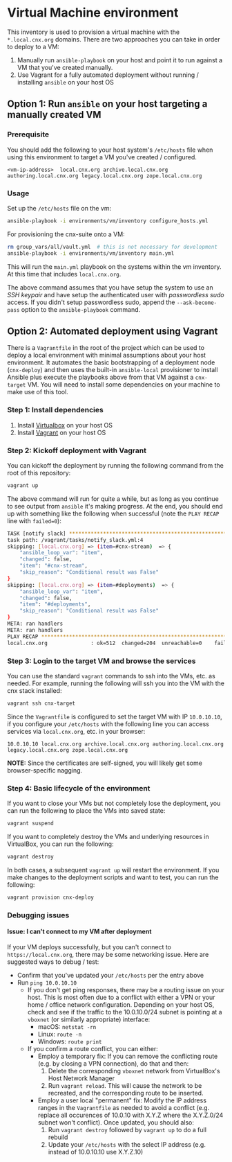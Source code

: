 # Virtual Machine environment

This inventory is used to provision a virtual machine with the ``*.local.cnx.org`` domains. There are two approaches you can take in order to deploy to a VM:

1. Manually run `ansible-playbook` on your host and point it to run against a VM that you've created manually.
2. Use Vagrant for a fully automated deployment without running / installing `ansible` on your host OS

## Option 1: Run `ansible` on your host targeting a manually created VM

### Prerequisite

You should add the following to your host system's ``/etc/hosts`` file when using this environment to target a VM you've created / configured.

```
<vm-ip-address>  local.cnx.org archive.local.cnx.org authoring.local.cnx.org legacy.local.cnx.org zope.local.cnx.org
```

### Usage

Set up the ``/etc/hosts`` file on the vm:

```sh
ansible-playbook -i environments/vm/inventory configure_hosts.yml
```

For provisioning the cnx-suite onto a VM:

```sh
rm group_vars/all/vault.yml  # this is not necessary for development
ansible-playbook -i environments/vm/inventory main.yml
```

This will run the ``main.yml`` playbook on the systems within the vm inventory. At this time that includes ``local.cnx.org``.

The above command assumes that you have setup the system to use an *SSH keypair* and have setup the authenticated user with *passwordless sudo* access. If you didn't setup passwordless sudo, append the ``--ask-become-pass`` option to the ``ansible-playbook`` command.

## Option 2: Automated deployment using Vagrant
There is a `Vagrantfile` in the root of the project which can be used to deploy a local environment with minimal assumptions about your host environment. It automates the basic bootstrapping of a deployment node (`cnx-deploy`) and then uses the built-in `ansible-local` provisioner to install Ansible plus execute the playbooks above from that VM against a `cnx-target` VM. You will need to install some dependencies on your machine to make use of this tool.

### Step 1: Install dependencies

1. Install [Virtualbox](https://www.virtualbox.org/) on your host OS
2. Install [Vagrant](https://www.vagrantup.com/) on  your host OS

### Step 2: Kickoff deployment with Vagrant
You can kickoff the deployment by running the following command from the root of this repository:

```sh
vagrant up
```

The above command will run for quite a while, but as long as you continue to see output from `ansible` it's making progress. At the end, you should end up with something like the following when successful (note the `PLAY RECAP` line with `failed=0`):

```sh
TASK [notify slack] ************************************************************
task path: /vagrant/tasks/notify_slack.yml:4
skipping: [local.cnx.org] => (item=#cnx-stream)  => {
    "ansible_loop_var": "item",
    "changed": false,
    "item": "#cnx-stream",
    "skip_reason": "Conditional result was False"
}
skipping: [local.cnx.org] => (item=#deployments)  => {
    "ansible_loop_var": "item",
    "changed": false,
    "item": "#deployments",
    "skip_reason": "Conditional result was False"
}
META: ran handlers
META: ran handlers
PLAY RECAP *********************************************************************
local.cnx.org              : ok=512  changed=204  unreachable=0    failed=0    skipped=196  rescued=0    ignored=2
```

### Step 3: Login to the target VM and browse the services
You can use the standard `vagrant` commands to ssh into the VMs, etc. as needed. For example, running the following will ssh you into the VM with the cnx stack installed:

```sh
vagrant ssh cnx-target
```

Since the `Vagrantfile` is configured to set the target VM with IP `10.0.10.10`, if you configure your ``/etc/hosts`` with the following line you can access services via `local.cnx.org`, etc. in your browser:

```
10.0.10.10 local.cnx.org archive.local.cnx.org authoring.local.cnx.org legacy.local.cnx.org zope.local.cnx.org
```

**NOTE:** Since the certificates are self-signed, you will likely get some browser-specific nagging.

### Step 4: Basic lifecycle of the environment
If you want to close your VMs but not completely lose the deployment, you can run the following to place the VMs into saved state:

```sh
vagrant suspend
```

If you want to completely destroy the VMs and underlying resources in VirtualBox, you can run the following:

```sh
vagrant destroy
```

In both cases, a subsequent `vagrant up` will restart the environment. If you make changes to the deployment scripts and want to test, you can run the following:

```sh
vagrant provision cnx-deploy
```

### Debugging issues
#### Issue: I can't connect to my VM after deployment
If your VM deploys successfully, but you can't connect to `https://local.cnx.org`, there may be some networking issue. Here are suggested ways to debug / test:

* Confirm that you've updated your `/etc/hosts` per the entry above
* Run `ping 10.0.10.10`
    * If you don't get ping responses, there may be a routing issue on your host. This is most often due to a conflict with either a VPN or your home / office network configuration. Depending on your host OS, check and see if the traffic to the 10.0.10.0/24 subnet is pointing at a `vboxnet` (or similarly appropriate) interface:
        * macOS: `netstat -rn`
        * Linux: `route -n`
        * Windows: `route print`
    * If you confirm a route conflict, you can either:
        * Employ a temporary fix: If you can remove the conflicting route (e.g. by closing a VPN connection), do that and then:
            1. Delete the corresponding `vboxnet` network from VirtualBox's Host Network Manager
            2. Run `vagrant reload`. This will cause the network to be recreated, and the corresponding route to be inserted.
        * Employ a user local "permanent" fix: Modify the IP address ranges in the `Vagrantfile` as needed to avoid a conflict (e.g. replace all occurences of 10.0.10 with X.Y.Z where the X.Y.Z.0/24 subnet won't conflict). Once updated, you should also:
            1. Run `vagrant destroy` followed by `vagrant up` to do a full rebuild
            2. Update your `/etc/hosts` with the select IP address (e.g. instead of 10.0.10.10 use X.Y.Z.10)
